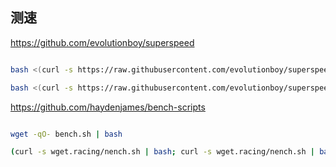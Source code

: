 ## 测速

https://github.com/evolutionboy/superspeed

```bash

bash <(curl -s https://raw.githubusercontent.com/evolutionboy/superspeed/master/superspeed.sh)

bash <(curl -s https://raw.githubusercontent.com/evolutionboy/superspeed/master/superspeeds.sh)
```


https://github.com/haydenjames/bench-scripts

```bash

wget -qO- bench.sh | bash

(curl -s wget.racing/nench.sh | bash; curl -s wget.racing/nench.sh | bash) 2>&1 | tee nench.log

```
